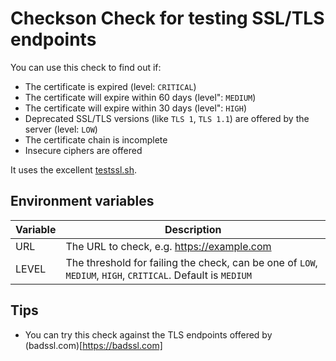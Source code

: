 # Checkson Check for testing SSL/TLS endpoints

You can use this check to find out if:

* The certificate is expired (level: `CRITICAL`)
* The certificate will expire within 60 days (level": `MEDIUM`)
* The certificate will expire within 30 days (level": `HIGH`)
* Deprecated SSL/TLS versions (like `TLS 1`, `TLS 1.1`) are offered by the server (level: `LOW`)
* The certificate chain is incomplete
* Insecure ciphers are offered

It uses the excellent [testssl.sh](https://testssl.sh/).

## Environment variables

| Variable | Description |
|----------|-------------|
| URL      | The URL to check, e.g. https://example.com |
| LEVEL    | The threshold for failing the check, can be one of `LOW`, `MEDIUM`, `HIGH`, `CRITICAL`. Default is `MEDIUM` |

## Tips

* You can try this check against the TLS endpoints offered by (badssl.com)[https://badssl.com]
